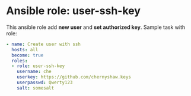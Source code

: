 Ansible role: user-ssh-key
==========================

This ansible role add **new user** and **set authorized key**.
Sample task with role:

```yaml
- name: Create user with ssh
  hosts: all
  become: true
  roles:
  - role: user-ssh-key
    username: che
    userkey: https://github.com/chernyshaw.keys
    userpasswd: Qwerty123
    salt: somesalt
```
